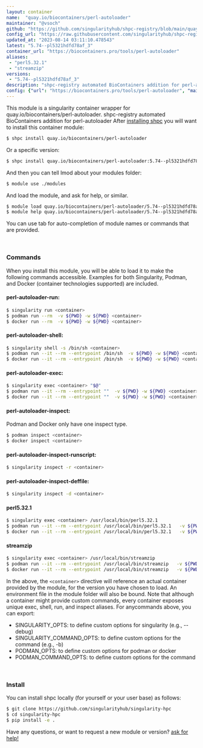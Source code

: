 ```yaml
---
layout: container
name:  "quay.io/biocontainers/perl-autoloader"
maintainer: "@vsoch"
github: "https://github.com/singularityhub/shpc-registry/blob/main/quay.io/biocontainers/perl-autoloader/container.yaml"
config_url: "https://raw.githubusercontent.com/singularityhub/shpc-registry/main/quay.io/biocontainers/perl-autoloader/container.yaml"
updated_at: "2023-08-14 03:11:10.478543"
latest: "5.74--pl5321hdfd78af_3"
container_url: "https://biocontainers.pro/tools/perl-autoloader"
aliases:
 - "perl5.32.1"
 - "streamzip"
versions:
 - "5.74--pl5321hdfd78af_3"
description: "shpc-registry automated BioContainers addition for perl-autoloader"
config: {"url": "https://biocontainers.pro/tools/perl-autoloader", "maintainer": "@vsoch", "description": "shpc-registry automated BioContainers addition for perl-autoloader", "latest": {"5.74--pl5321hdfd78af_3": "sha256:7dfa59a9ea0de584febffb807d2964323325b0a874e5781d493f51d8772408bf"}, "tags": {"5.74--pl5321hdfd78af_3": "sha256:7dfa59a9ea0de584febffb807d2964323325b0a874e5781d493f51d8772408bf"}, "docker": "quay.io/biocontainers/perl-autoloader", "aliases": {"perl5.32.1": "/usr/local/bin/perl5.32.1", "streamzip": "/usr/local/bin/streamzip"}}
---
```


This module is a singularity container wrapper for quay.io/biocontainers/perl-autoloader.
shpc-registry automated BioContainers addition for perl-autoloader
After [installing shpc](#install) you will want to install this container module:


```bash
$ shpc install quay.io/biocontainers/perl-autoloader
```

Or a specific version:

```bash
$ shpc install quay.io/biocontainers/perl-autoloader:5.74--pl5321hdfd78af_3
```

And then you can tell lmod about your modules folder:

```bash
$ module use ./modules
```

And load the module, and ask for help, or similar.

```bash
$ module load quay.io/biocontainers/perl-autoloader/5.74--pl5321hdfd78af_3
$ module help quay.io/biocontainers/perl-autoloader/5.74--pl5321hdfd78af_3
```

You can use tab for auto-completion of module names or commands that are provided.

<br>

### Commands

When you install this module, you will be able to load it to make the following commands accessible.
Examples for both Singularity, Podman, and Docker (container technologies supported) are included.

#### perl-autoloader-run:

```bash
$ singularity run <container>
$ podman run --rm  -v ${PWD} -w ${PWD} <container>
$ docker run --rm  -v ${PWD} -w ${PWD} <container>
```

#### perl-autoloader-shell:

```bash
$ singularity shell -s /bin/sh <container>
$ podman run --it --rm --entrypoint /bin/sh  -v ${PWD} -w ${PWD} <container>
$ docker run --it --rm --entrypoint /bin/sh  -v ${PWD} -w ${PWD} <container>
```

#### perl-autoloader-exec:

```bash
$ singularity exec <container> "$@"
$ podman run --it --rm --entrypoint ""  -v ${PWD} -w ${PWD} <container> "$@"
$ docker run --it --rm --entrypoint ""  -v ${PWD} -w ${PWD} <container> "$@"
```

#### perl-autoloader-inspect:

Podman and Docker only have one inspect type.

```bash
$ podman inspect <container>
$ docker inspect <container>
```

#### perl-autoloader-inspect-runscript:

```bash
$ singularity inspect -r <container>
```

#### perl-autoloader-inspect-deffile:

```bash
$ singularity inspect -d <container>
```


#### perl5.32.1

```bash
$ singularity exec <container> /usr/local/bin/perl5.32.1
$ podman run --it --rm --entrypoint /usr/local/bin/perl5.32.1   -v ${PWD} -w ${PWD} <container> -c " $@"
$ docker run --it --rm --entrypoint /usr/local/bin/perl5.32.1   -v ${PWD} -w ${PWD} <container> -c " $@"
```


#### streamzip

```bash
$ singularity exec <container> /usr/local/bin/streamzip
$ podman run --it --rm --entrypoint /usr/local/bin/streamzip   -v ${PWD} -w ${PWD} <container> -c " $@"
$ docker run --it --rm --entrypoint /usr/local/bin/streamzip   -v ${PWD} -w ${PWD} <container> -c " $@"
```



In the above, the `<container>` directive will reference an actual container provided
by the module, for the version you have chosen to load. An environment file in the
module folder will also be bound. Note that although a container
might provide custom commands, every container exposes unique exec, shell, run, and
inspect aliases. For anycommands above, you can export:

 - SINGULARITY_OPTS: to define custom options for singularity (e.g., --debug)
 - SINGULARITY_COMMAND_OPTS: to define custom options for the command (e.g., -b)
 - PODMAN_OPTS: to define custom options for podman or docker
 - PODMAN_COMMAND_OPTS: to define custom options for the command

<br>

### Install

You can install shpc locally (for yourself or your user base) as follows:

```bash
$ git clone https://github.com/singularityhub/singularity-hpc
$ cd singularity-hpc
$ pip install -e .
```

Have any questions, or want to request a new module or version? [ask for help!](https://github.com/singularityhub/singularity-hpc/issues)